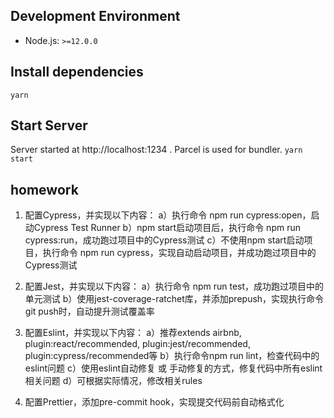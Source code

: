 ## Development Environment
- Node.js: `>=12.0.0`

## Install dependencies
`yarn`

## Start Server

Server started at http://localhost:1234 . Parcel is used for bundler.
`yarn start`

## homework

1. 配置Cypress，并实现以下内容：
a）执行命令 npm run cypress:open，启动Cypress Test Runner
b）npm start启动项目后，执行命令 npm run cypress:run，成功跑过项目中的Cypress测试
c）不使用npm start启动项目，执行命令 npm run cypress，实现自动启动项目，并成功跑过项目中的Cypress测试

2. 配置Jest，并实现以下内容：
a）执行命令 npm run test，成功跑过项目中的单元测试
b）使用jest-coverage-ratchet库，并添加prepush，实现执行命令 git push时，自动提升测试覆盖率

3. 配置Eslint，并实现以下内容：
a）推荐extends airbnb, plugin:react/recommended, plugin:jest/recommended, plugin:cypress/recommended等
b）执行命令npm run lint，检查代码中的eslint问题
c）使用eslint自动修复 或 手动修复的方式，修复代码中所有eslint相关问题
d）可根据实际情况，修改相关rules

4. 配置Prettier，添加pre-commit hook，实现提交代码前自动格式化
